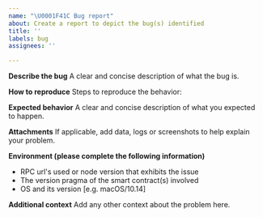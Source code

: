 ```yaml
---
name: "\U0001F41C Bug report"
about: Create a report to depict the bug(s) identified
title: ''
labels: bug
assignees: ''

---
```


**Describe the bug**
A clear and concise description of what the bug is.

**How to reproduce**
Steps to reproduce the behavior:

**Expected behavior**
A clear and concise description of what you expected to happen.

**Attachments**
If applicable, add data, logs or screenshots to help explain your problem.

**Environment (please complete the following information)**
 - RPC url's used or node version that exhibits the issue
 - The version pragma of the smart contract(s) involved
 - OS and its version [e.g. macOS/10.14]

**Additional context**
Add any other context about the problem here.
